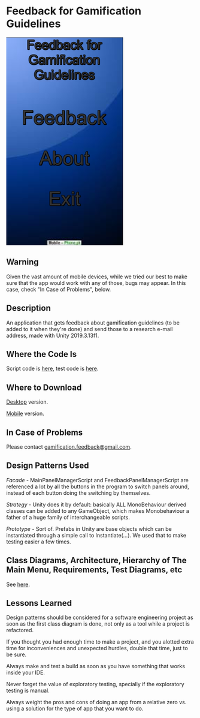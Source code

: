# Feedback for Gamification Guidelines

![](https://github.com/Clauvin/Teste-Mobile/blob/master/For%20The%20Wiki/Image.png)

## Warning

Given the vast amount of mobile devices, while we tried our best to make sure that the app would work with any of those, bugs may appear. In this case, check "In Case of Problems", below.

## Description

An application that gets feedback about gamification guidelines (to be added to it when they're done) and send those to a research e-mail address, made with Unity 2019.3.13f1.

## Where the Code Is

Script code is [here](https://github.com/Clauvin/Teste-Mobile/tree/master/Teste%20Mobile/Assets/Script), test code is [here](https://github.com/Clauvin/Teste-Mobile/tree/master/Teste%20Mobile/Assets/Tests).

## Where to Download

[Desktop](https://github.com/Clauvin/Teste-Mobile/releases/tag/v1.0-Desktop) version.

[Mobile](https://github.com/Clauvin/Teste-Mobile/releases/tag/v1.0-Mobile) version.

## In Case of Problems

Please contact gamification.feedback@gmail.com.

## Design Patterns Used

*Facade* - MainPanelManagerScript and FeedbackPanelManagerScript are referenced a lot by all the buttons in the program to switch panels around, instead of each button doing the switching by themselves.

*Strategy* - Unity does it by default: basically ALL MonoBehaviour derived classes can be added to any GameObject, which makes Monobehaviour a father of a huge family of interchangeable scripts.

*Prototype* - Sort of. Prefabs in Unity are base objects which can be instantiated through a simple call to Instantiate(...). We used that to make testing easier a few times.

## Class Diagrams, Architecture, Hierarchy of The Main Menu, Requirements, Test Diagrams, etc

See [here](https://github.com/Clauvin/Teste-Mobile/wiki/).

## Lessons Learned

Design patterns should be considered for a software engineering project as soon as the first class diagram is done, not only as a tool while a project is refactored.

If you thought you had enough time to make a project, and you alotted extra time for inconveniences and unexpected hurdles, double that time, just to be sure.

Always make and test a build as soon as you have something that works inside your IDE.

Never forget the value of exploratory testing, specially if the exploratory testing is manual.

Always weight the pros and cons of doing an app from a relative zero vs. using a solution for the type of app that you want to do.
